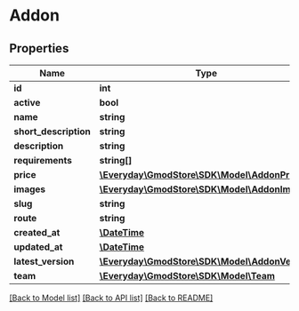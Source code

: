# Addon

## Properties
Name | Type | Description | Notes
------------ | ------------- | ------------- | -------------
**id** | **int** |  | 
**active** | **bool** |  | 
**name** | **string** |  | 
**short_description** | **string** |  | 
**description** | **string** |  | 
**requirements** | **string[]** |  | 
**price** | [**\Everyday\GmodStore\SDK\Model\AddonPrice**](AddonPrice.md) |  | 
**images** | [**\Everyday\GmodStore\SDK\Model\AddonImages**](AddonImages.md) |  | 
**slug** | **string** |  | 
**route** | **string** |  | 
**created_at** | [**\DateTime**](\DateTime.md) |  | 
**updated_at** | [**\DateTime**](\DateTime.md) |  | 
**latest_version** | [**\Everyday\GmodStore\SDK\Model\AddonVersion**](AddonVersion.md) |  | [optional] 
**team** | [**\Everyday\GmodStore\SDK\Model\Team**](Team.md) |  | [optional] 

[[Back to Model list]](../../README.md#documentation-for-models) [[Back to API list]](../../README.md#documentation-for-api-endpoints) [[Back to README]](../../README.md)

